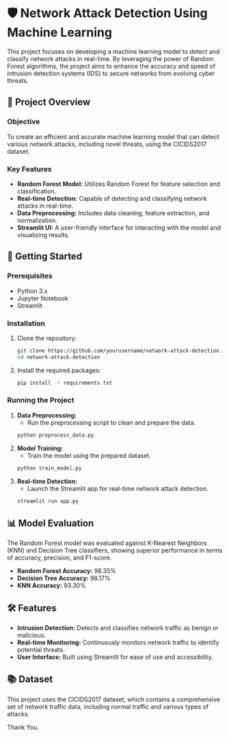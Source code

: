 
# 🛡️ Network Attack Detection Using Machine Learning

This project focuses on developing a machine learning model to detect and classify network attacks in real-time. By leveraging the power of Random Forest algorithms, the project aims to enhance the accuracy and speed of intrusion detection systems (IDS) to secure networks from evolving cyber threats.

## 📂 Project Overview

### Objective
To create an efficient and accurate machine learning model that can detect various network attacks, including novel threats, using the CICIDS2017 dataset.

### Key Features
- **Random Forest Model:** Utilizes Random Forest for feature selection and classification.
- **Real-time Detection:** Capable of detecting and classifying network attacks in real-time.
- **Data Preprocessing:** Includes data cleaning, feature extraction, and normalization.
- **Streamlit UI:** A user-friendly interface for interacting with the model and visualizing results.

## 🚀 Getting Started

### Prerequisites
- Python 3.x
- Jupyter Notebook
- Streamlit

### Installation
1. Clone the repository:
   ```bash
   git clone https://github.com/yourusername/network-attack-detection.git
   cd network-attack-detection
   ```
2. Install the required packages:
   ```bash
   pip install -r requirements.txt
   ```

### Running the Project
1. **Data Preprocessing:**
   - Run the preprocessing script to clean and prepare the data.
   ```bash
   python preprocess_data.py
   ```
2. **Model Training:**
   - Train the model using the prepared dataset.
   ```bash
   python train_model.py
   ```
3. **Real-time Detection:**
   - Launch the Streamlit app for real-time network attack detection.
   ```bash
   streamlit run app.py
   ```

## 📊 Model Evaluation

The Random Forest model was evaluated against K-Nearest Neighbors (KNN) and Decision Tree classifiers, showing superior performance in terms of accuracy, precision, and F1-score.

- **Random Forest Accuracy:** 98.35%
- **Decision Tree Accuracy:** 98.17%
- **KNN Accuracy:** 93.30%

## 🛠️ Features

- **Intrusion Detection:** Detects and classifies network traffic as benign or malicious.
- **Real-time Monitoring:** Continuously monitors network traffic to identify potential threats.
- **User Interface:** Built using Streamlit for ease of use and accessibility.

## 📚 Dataset

This project uses the CICIDS2017 dataset, which contains a comprehensive set of network traffic data, including normal traffic and various types of attacks.

Thank You.
